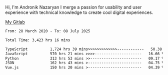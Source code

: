 Hi, I'm Andronik Nazaryan
I merge a passion for usability and user experience with technical knowledge to create cool digital experiences.

[My Gitlab](https://gitlab.com/anridev24)

<!--START_SECTION:waka-->

```txt
From: 28 March 2020 - To: 08 July 2025

Total Time: 3,423 hrs 16 mins

TypeScript          1,724 hrs 39 mins>>>>>>>>>>>>>------------   50.38 %
JavaScript          570 hrs 21 mins >>>>---------------------   16.66 %
Python              313 hrs 53 mins >>-----------------------   09.17 %
JSON                162 hrs 43 mins >------------------------   04.75 %
Vue.js              150 hrs 20 mins >------------------------   04.39 %
```

<!--END_SECTION:waka-->
